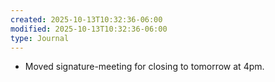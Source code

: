```yaml
---
created: 2025-10-13T10:32:36-06:00
modified: 2025-10-13T10:32:36-06:00
type: Journal
---
```


- Moved signature-meeting for closing to
  tomorrow at 4pm.

<!-- EOF -->
